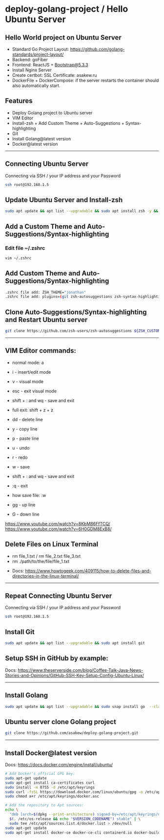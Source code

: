 # deploy-golang-project / Hello Ubuntu Server

## Hello World project on Ubuntu Server
- Standard Go Project Layout: https://github.com/golang-standards/project-layout/
- Backend: goFiber
- Frontend: ReactJS + Bootstrap@5.3.3
- Install Nginx Server
- Create certbot: SSL Certificate: asakew.ru
- DockerFile + DockerCompose: if the server restarts the container should also automatically start.

## Features
- Deploy Golang project to Ubuntu server
- VIM Editor
- Install-zsh + Add Custom Theme + Auto-Suggestions + Syntax-highlighting
- Git
- Install Golang@latest version
- Docker@latest version
___________________

## Connecting Ubuntu Server
Connecting via SSH / your IP address and your Password
```bash
ssh root@192.168.1.5
```

## Update Ubuntu Server and Install-zsh
```bash
sudo apt update && apt list --upgradable && sudo apt install zsh -y && zsh --version && sh -c "$(wget https://raw.github.com/ohmyzsh/ohmyzsh/master/tools/install.sh -O -)" 
```

## Add a Custom Theme and Auto-Suggestions/Syntax-highlighting
### Edit file ~/.zshrc
```bash
vim ~/.zshrc
```

## Add Custom Theme and Auto-Suggestions/Syntax-highlighting
```bash
.zshrc file add: ZSH_THEME="jonathan"
.zshrc file add: plugins=(git zsh-autosuggestions zsh-syntax-highlighting)
```

## Clone Auto-Suggestions/Syntax-highlighting and Restart Ubuntu server
```bash
git clone https://github.com/zsh-users/zsh-autosuggestions ${ZSH_CUSTOM:-~/.oh-my-zsh/custom}/plugins/zsh-autosuggestions && git clone https://github.com/zsh-users/zsh-syntax-highlighting.git ${ZSH_CUSTOM:-~/.oh-my-zsh/custom}/plugins/zsh-syntax-highlighting && sudo reboot
```
___________________

## VIM Editor commands:
- normal mode: a
- i - insert/edit mode
- v - visual mode
- esc - exit visual mode
- shift + : and wq - save and exit
- full exit: shift + z + z

- dd - delete line
- y - copy line
- p - paste line

- u - undo
- r - redo
- w - save
- shift + : and wq - save and exit
- :q - exit

- how save file: :w
- gg - up line
- G - down line

https://www.youtube.com/watch?v=8KbM86FfTCQ/
https://www.youtube.com/watch?v=6H0GDM8ExB8/

## Delete Files on Linux Terminal
* rm file_1.txt / rm file_2.txt file_3.txt
* rm ./path/to/the/file/file_1.txt

- Docs: https://www.howtogeek.com/409115/how-to-delete-files-and-directories-in-the-linux-terminal/
___________________

## Repeat Connecting Ubuntu Server
Connecting via SSH / your IP address and your Password
```bash
ssh root@192.168.1.5
```

## Install Git
```bash
sudo apt update && apt list --upgradable && sudo apt install git
```

## Setup SSH in GitHub by example:
Docs: https://www.theserverside.com/blog/Coffee-Talk-Java-News-Stories-and-Opinions/GitHub-SSH-Key-Setup-Config-Ubuntu-Linux/
___________________

## Install Golang
```bash
sudo apt update && apt list --upgradable && sudo snap install go  --classic && go version
```

## Ubuntu server clone Golang project
```bash
git clone https://github.com/asakew/deploy-golang-project.git
```
___________________

## Install Docker@latest version
Docs: https://docs.docker.com/engine/install/ubuntu/

```bash
# Add Docker's official GPG key:
sudo apt-get update
sudo apt-get install ca-certificates curl
sudo install -m 0755 -d /etc/apt/keyrings
sudo curl -fsSL https://download.docker.com/linux/ubuntu/gpg -o /etc/apt/keyrings/docker.asc
sudo chmod a+r /etc/apt/keyrings/docker.asc

# Add the repository to Apt sources:
echo \
  "deb [arch=$(dpkg --print-architecture) signed-by=/etc/apt/keyrings/docker.asc] https://download.docker.com/linux/ubuntu \
  $(. /etc/os-release && echo "$VERSION_CODENAME") stable" | \
  sudo tee /etc/apt/sources.list.d/docker.list > /dev/null
sudo apt-get update
sudo apt-get install docker-ce docker-ce-cli containerd.io docker-buildx-plugin docker-compose-plugin
```